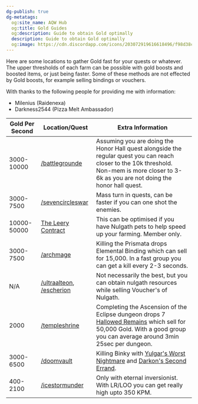 ```yaml
---
dg-publish: true
dg-metatags:
  og:site_name: AQW Hub
  og:title: Gold Guides
  og:description: Guide to obtain Gold optimally
  description: Guide to obtain Gold optimally
  og:image: https://cdn.discordapp.com/icons/203072919616618496/f98d38c50b06972678eaaa1aa2c0cedf.png
---
```


Here are some locations to gather Gold fast for your quests or whatever. The upper thresholds of each farm can be possible with gold boosts and boosted items, or just being faster. Some of these methods are not effected by Gold boosts, for example selling bindings or vouchers.

With thanks to the following people for providing me with information:
- Milenius (Raidenexa)
- Darkness2544 (Pizza Melt Ambassador)

| Gold Per Second | Location/Quest                                                                                                               | Extra Information                                                                                                                                                                                                    |
| --------------- | ---------------------------------------------------------------------------------------------------------------------------- | -------------------------------------------------------------------------------------------------------------------------------------------------------------------------------------------------------------------- |
| 3000-10000      | [/battlegrounde](http://aqwwiki.wikidot.com/battleground-e)                                                                  | Assuming you are doing the Honor Hall quest alongside the regular quest you can reach closer to the 10k threshold. Non-mem is more closer to 3-6k as you are not doing the honor hall quest.                         |
| 3000-7500       | [/sevencircleswar](http://aqwwiki.wikidot.com/seven-circles-war)                                                             | Mass turn in quests, can be faster if you can one shot the enemies.                                                                                                                                                  |
| 10000-50000     | [The Leery Contract](https://aqwwiki.wikidot.com/nulgath-s-quests)                                                           | This can be optimised if you have Nulgath pets to help speed up your farming. Member only.                                                                                                                           |
| 3000-7500       | [/archmage](http://aqwwiki.wikidot.com/archmage-location)                                                                    | Killing the Prismata drops Elemental Binding which can sell for 15,000. In a fast group you can get a kill every 2-3 seconds.                                                                                        |
| N/A             | [/ultraalteon](http://aqwwiki.wikidot.com/ultra-alteon-location), [/escherion](http://aqwwiki.wikidot.com/escherion-s-tower) | Not necessarily the best, but you can obtain nulgath resources while selling Voucher's of Nulgath.                                                                                                                   |
| 2000            | [/templeshrine](http://aqwwiki.wikidot.com/eclipse-ascent)                                                                   | Completing the Ascension of the Eclipse dungeon drops 7 [Hallowed Remains](http://aqwwiki.wikidot.com/hallowed-remains) which sell for 50,000 Gold. With a good group you can average around 3min 25sec per dungeon. |
| 3000-6500       | [/doomvault](http://aqwwiki.wikidot.com/doom-vault)                                                                          | Killing Binky with [Yulgar's Worst Nightmare](http://aqwwiki.wikidot.com/yulgar-s-quests) and [Darkon's Second Errand](http://aqwwiki.wikidot.com/darkon-s-quests#Garden).                                           |
| 400-2100        | [/icestormunder](http://aqwwiki.wikidot.com/icestorm-under)                                                                  | Only with eternal inversionist. With LR/LOO you can get really high upto 350 KPM.                                                                                                                                    |

